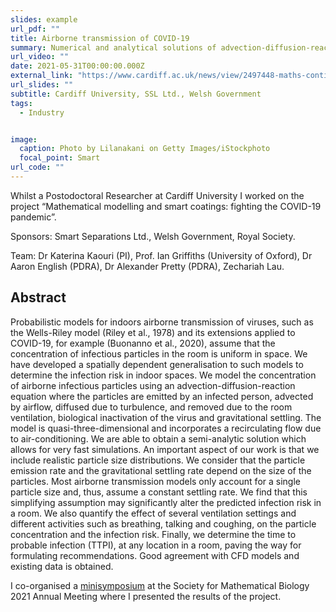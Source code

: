 ```yaml
---
slides: example
url_pdf: ""
title: Airborne transmission of COVID-19
summary: Numerical and analytical solutions of advection-diffusion-reaction equations and CFD simulations to model air flows and transport of SARS-CoV-2 particles indoors.
url_video: ""
date: 2021-05-31T00:00:00.000Z
external_link: "https://www.cardiff.ac.uk/news/view/2497448-maths-continues-to-play-a-significant-role-in-fight-against-covid-19-with-important-new-project"
url_slides: ""
subtitle: Cardiff University, SSL Ltd., Welsh Government
tags:
  - Industry


image:
  caption: Photo by Lilanakani on Getty Images/iStockphoto
  focal_point: Smart
url_code: ""
---
```

Whilst a Postodoctoral Researcher at Cardiff University I worked on the project “Mathematical modelling and smart coatings: fighting the COVID-19 pandemic”.

Sponsors: Smart Separations Ltd., Welsh Government, Royal Society.

Team: Dr Katerina Kaouri (PI), Prof. Ian Griffiths (University of Oxford), Dr Aaron English (PDRA), Dr Alexander Pretty (PDRA), Zechariah Lau.

## Abstract
Probabilistic models for indoors airborne transmission of viruses, such as the Wells-Riley model (Riley et al., 1978) and its extensions applied to COVID-19, for example (Buonanno et al., 2020), assume that the concentration of infectious particles in the room is uniform in space. We have developed a spatially dependent generalisation to such models to determine the infection risk in indoor spaces. We model the concentration of airborne infectious particles using an advection-diffusion-reaction equation where the particles are emitted by an infected person, advected by airflow, diffused due to turbulence, and removed due to the room ventilation, biological inactivation of the virus and gravitational settling. The model is quasi-three-dimensional and incorporates a recirculating flow due to air-conditioning. We are able to obtain a semi-analytic solution which allows for very fast simulations. An important aspect of our work is that we include realistic particle size distributions. We consider that the particle emission rate and the gravitational settling rate depend on the size of the particles. Most airborne transmission models only account for a single particle size and, thus, assume a constant settling rate. We find that this simplifying assumption may significantly alter the predicted infection risk in a room. We also quantify the effect of several ventilation settings and different activities such as breathing, talking and coughing, on the particle concentration and the infection risk. Finally, we determine the time to probable infection (TTPI), at any location in a room, paving the way for formulating recommendations. Good agreement with CFD models and existing data is obtained.

I co-organised a [minisymposium](http://schedule.smb2021.org/MS17/MEPI-MS17.html) at the Society for Mathematical Biology 2021 Annual Meeting where I presented the results of the project. 
